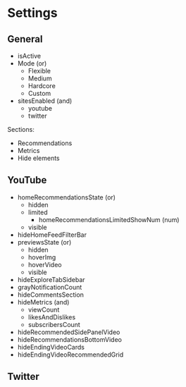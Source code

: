 # Settings

## General

- isActive
- Mode (or)
  - Flexible
  - Medium
  - Hardcore
  - Custom
- sitesEnabled (and)
  - youtube
  - twitter

Sections:

- Recommendations
- Metrics
- Hide elements

## YouTube

- homeRecommendationsState (or)
  - hidden
  - limited
    - homeRecommendationsLimitedShowNum (num)
  - visible
- hideHomeFeedFilterBar
- previewsState (or)
  - hidden
  - hoverImg
  - hoverVideo
  - visible
- hideExploreTabSidebar
- grayNotificationCount
- hideCommentsSection
- hideMetrics (and)
  - viewCount
  - likesAndDislikes
  - subscribersCount
- hideRecommendedSidePanelVideo
- hideRecommendationsBottomVideo
- hideEndingVideoCards
- hideEndingVideoRecommendedGrid

## Twitter
